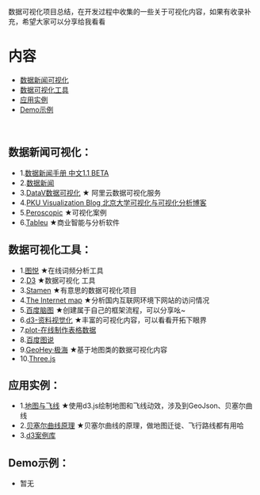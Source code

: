 数据可视化项目总结，在开发过程中收集的一些关于可视化内容，如果有收录补充，希望大家可以分享给我看看

# 内容 

- [数据新闻可视化](#数据新闻可视化)
- [数据可视化工具](#数据可视化工具)
- [应用实例](#应用实例)
- [Demo示例](#Demo示例)
<br>

## 数据新闻可视化：
- 1.[数据新闻手册  中文1.1 BETA](http://datajournalismhandbook.org/chinese/index.html) 
- 2.[数据新闻](http://djchina.org/) 
- 3.[DataV数据可视化](https://data.aliyun.com/visual/datav?spm=a2c0j.7906235.header.25.esQjK7)  ★ 阿里云数据可视化服务
- 4.[PKU Visualization Blog 北京大学可视化与可视化分析博客](http://vis.pku.edu.cn/blog/)
- 5.[Peroscopic](http://www.periscopic.com/our-work)  ★可视化案例
- 6.[Tableu](https://www.tableau.com/products/desktop)   ★商业智能与分析软件


## 数据可视化工具：
- 1.[图悦]( http://www.picdata.cn/index.php#)  ★在线词频分析工具
- 2.[D3]( http://www.ourd3js.com/wordpress/)   ★数据可视化 工具
- 3.[Stamen](https://stamen.com/work/)   ★有意思的数据可视化项目
- 4.[The Internet map]( http://internet-map.net/#4-42.73241024628187-164.0417362116298/)   ★分析国内互联网环境下网站的访问情况
- 5.[百度脑图](http://naotu.baidu.com/)   ★创建属于自己的框架流程，可以分享吆~
- 6.[d3-资料视觉化]( http://blog.infographics.tw/page/5/?s=d3)   ★丰富的可视化内容，可以看看开拓下眼界
- 7.[plot-在线制作表格数据](https://plot.ly/create/)
- 8.[百度图说]( http://echarts.baidu.com.cn/)
- 9.[GeoHey·极海]( https://geohey.com/gallery/)   ★基于地图类的数据可视化内容
- 10.[Three.js]( http://www.ituring.com.cn/book/1272)


## 应用实例：
- 1.[地图与飞线]( http://www.jianshu.com/p/69dd56c28248)  ★使用d3.js绘制地图和飞线动效，涉及到GeoJson、贝塞尔曲线
- 2.[贝塞尔曲线原理]( http://www.cnblogs.com/hnfxs/p/3148483.html)  ★贝塞尔曲线的原理，做地图迁徙、飞行路线都有用哈
- 3.[d3案例库]( https://bl.ocks.org/mbostock)<br>

## Demo示例：
- 暂无
